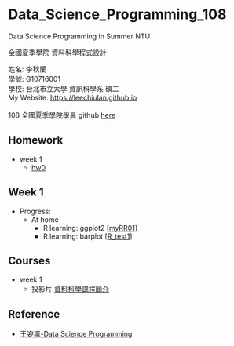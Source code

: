 # Data_Science_Programming_108
Data Science Programming in Summer NTU

全國夏季學院 資料科學程式設計

姓名: 李秋蘭  
學號: G10716001   
學校: 台北市立大學 資訊科學系 碩二
<br>
My Website: <a href="https://leechiulan.github.io" target="_blank">https://leechiulan.github.io</a><br>
<br>
108 全國夏季學院學員 github [here](http://peculab.org/2019/07/03/108-全國夏季學院學員-github/)
## Homework
- week 1
  - [hw0](https://leechiulan.github.io/Data_Science_Programming_108/week1/up_RmarkTest.html)
  
## Week 1
- Progress:
    - At home
        - R learning: ggplot2 [[myRR01](https://leechiulan.github.io/Data_Science_Programming_108/week1/myRR01.html)] 
        - R learning: barplot [[R_test1](https://leechiulan.github.io/Data_Science_Programming_108/week1/R_test1.html)]
    
## Courses
- week 1
  - 投影片 [資料科學課程簡介](https://docs.google.com/presentation/d/e/2PACX-1vRNotYqGl42khFyyjuiRYQ9cOOwNsBgGXgW-IBoIJDdiG6T2Adw2X-SO4dDGPhKqd7JlEb3ku9Hmn_7/pub?start=false&loop=false&delayms=3000)
  
## Reference
- [王姿嵐-Data Science Programming](https://github.com/lanw868/Data-Science-Programming)
